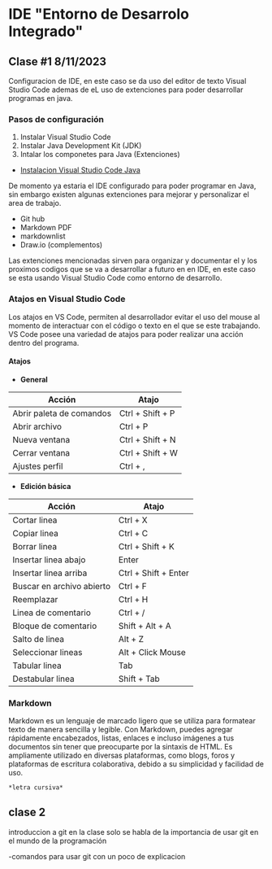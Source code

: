 # IDE "Entorno de Desarrolo Integrado"

## Clase #1 8/11/2023  

Configuracion de  IDE, en este caso se da uso del editor de texto Visual Studio Code ademas de eL uso de extenciones para poder desarrollar programas en java.  

### Pasos de configuración  

1. Instalar Visual Studio Code  
2. Instalar Java Development Kit (JDK)
3. Intalar los componetes para Java (Extenciones)  

- [Instalacion Visual Studio Code Java](https://www.youtube.com/watch?v=5voE8tvtVV8&t=258s)

De momento ya estaria el IDE configurado para poder programar en Java, sin embargo existen algunas extenciones para mejorar y personalizar el area de trabajo.  

- Git hub
- Markdown PDF
- markdownlist
- Draw.io (complementos)

Las extenciones mencionadas sirven para organizar y documentar el y los proximos codigos que se va a desarrollar a futuro en en IDE, en este caso se esta usando Visual Studio Code como entorno de desarrollo.  

### Atajos en Visual Studio Code

Los atajos en VS Code, permiten al desarrollador evitar el uso del mouse al momento de interactuar con el código o texto en el que se este trabajando. VS Code posee una variedad de atajos para poder realizar una acción dentro del programa.  

#### Atajos

- **General**

| Acción | Atajo |  
| ------ | ----- |
| Abrir paleta de comandos | Ctrl + Shift + P  |
| Abrir archivo | Ctrl + P |
| Nueva ventana | Ctrl + Shift + N |
| Cerrar ventana | Ctrl + Shift + W |
|Ajustes perfil | Ctrl + , |

- **Edición básica**

| Acción | Atajo |
| ------ | ----- |
| Cortar linea | Ctrl + X |
| Copiar linea | Ctrl + C |
| Borrar linea | Ctrl + Shift + K |
| Insertar linea abajo | Enter |
| Insertar linea arriba | Ctrl + Shift + Enter |
| Buscar en archivo abierto | Ctrl + F |
| Reemplazar | Ctrl + H |
| Linea de comentario | Ctrl + / |
| Bloque de comentario | Shift + Alt + A |
| Salto de linea | Alt + Z |
| Seleccionar lineas | Alt + Click Mouse |
| Tabular linea | Tab |
| Destabular linea | Shift + Tab |  

### Markdown

Markdown es un lenguaje de marcado ligero que se utiliza para formatear texto de manera sencilla y legible. Con Markdown, puedes agregar rápidamente encabezados, listas, enlaces e incluso imágenes a tus documentos sin tener que preocuparte por la sintaxis de HTML. Es ampliamente utilizado en diversas plataformas, como blogs, foros y plataformas de escritura colaborativa, debido a su simplicidad y facilidad de uso.

`*letra cursiva*`

## clase 2  

 introduccion a git en la clase solo se habla de la importancia de usar git en el mundo de la programación 

 -comandos para usar git con un poco de explicacion  
